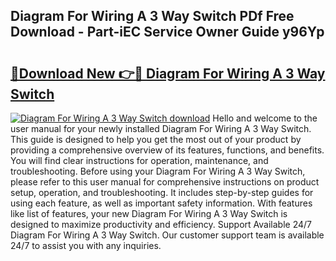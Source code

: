 ## Diagram For Wiring A 3 Way Switch PDf Free Download - Part-iEC Service Owner Guide y96Yp

# <h2><a href="http://dfsdd9s.blite.top/?on=Diagram+For+Wiring+A+3+Way+Switch">🔗Download New 👉🔴 Diagram For Wiring A 3 Way Switch</a></h2>

[![Diagram For Wiring A 3 Way Switch download](https://i.imgur.com/lujVjoI.png)](http://dfsdd9s.blite.top/?on=Diagram+For+Wiring+A+3+Way+Switch)
Hello and welcome to the user manual for your newly installed Diagram For Wiring A 3 Way Switch. This guide is designed to help you get the most out of your product by providing a comprehensive overview of its features, functions, and benefits. You will find clear instructions for operation, maintenance, and troubleshooting. Before using your Diagram For Wiring A 3 Way Switch, please refer to this user manual for comprehensive instructions on product setup, operation, and troubleshooting. It includes step-by-step guides for using each feature, as well as important safety information. With features like list of features, your new Diagram For Wiring A 3 Way Switch is designed to maximize productivity and efficiency. Support Available 24/7 Diagram For Wiring A 3 Way Switch. Our customer support team is available 24/7 to assist you with any inquiries.
